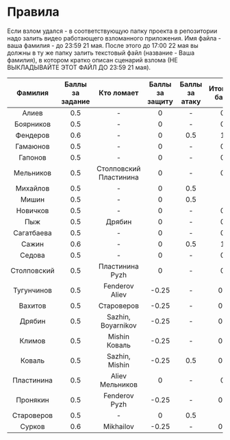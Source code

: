 # Правила
Если взлом удался - в соответствующую папку проекта в репозитории надо залить видео работающего взломанного приложения. Имя файла - ваша фамилия - до 23:59 21 мая. 
После этого до 17:00 22 мая вы должны в ту же папку залить текстовый файл (название - Ваша фамилия), в котором кратко описан сценарий взлома (НЕ ВЫКЛАДЫВАЙТЕ ЭТОТ ФАЙЛ ДО 23:59 21 мая). 

| Фамилия | Баллы за задание | Кто ломает | Баллы за защиту | Баллы за атаку | Итоговые баллы |
| :---: | :---: | :---:| :---: | :---: | :---: |
| Алиев | 0.5 | - | 0 | - | 0.5 |
| Боярников | 0.5 | - | 0 | - | 0.5 |
| Фендеров | 0.6 | - | 0 | 0.5 | 1.1 |
| Гамаюнов | 0.5 | - | 0 | - | 0.5 |
| Гапонов | 0.5 | - | 0 | - | 0.5 |
| Мельников | 0.5 | Столповский Пластинина | 0 | - | 0.5 |
| Михайлов | 0.5 | - | 0 | 0.5 | 1 |
| Мишин | 0.5 | - | 0 | 0.5 | 1 |
| Новичков | 0.5 | - | 0 | - | 0.5 |
| Пыж | 0.5 | Дрябин | 0 | - | 0.5 |
| Сагатбаева | 0.5 | - | 0 | - | 0.5 |
| Сажин | 0.6 | - | 0 | 0.5 | 1.1 |
| Седова | 0.5 | - | 0 | - | 0.5 |
| Столповский | 0.5 | Пластинина Pyzh | 0 | - | 0.5 |
| Тугунчинов | 0.5 | Fenderov Aliev | -0.25 | - | 0.25 |
| Вахитов | 0.5 | Староверов | -0.25 | - | 0.25 |
| Дрябин | 0.5 | Sazhin, Boyarnikov | -0.25 | - | 0.25 |
| Климов | 0.5 | Mishin Коваль | -0.25 | - | 0.25 |
| Коваль | 0.5 | Sazhin, Mishin | -0.25 | 0.5 | 0.75 |
| Пластинина | 0.5 | Aliev Мельников | 0 | - | 0.5 |
| Пронякин | 0.5 | Fenderov Pyzh | -0.25 | - | 0.25 |
| Староверов | 0.5 | - | 0 | 0.5 | 1 |
| Сурков | 0.6 | Mikhailov | -0.25 | - | 0.35 |
